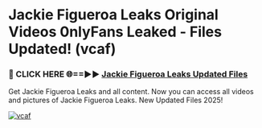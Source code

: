 # Jackie Figueroa Leaks Original Videos 0nlyFans Leaked - Files Updated! (vcaf)

<h3>🔴 CLICK HERE 🌐==►► <a href="https://tinyurl.com/2wckxsce" rel="nofollow">Jackie Figueroa Leaks Updated Files</a></h3>

Get Jackie Figueroa Leaks and all content. Now you can access all videos and pictures of Jackie Figueroa Leaks. New Updated Files 2025!

[![vcaf](https://i.imgur.com/AFduVYN.gif)](https://tinyurl.com/2wckxsce)

